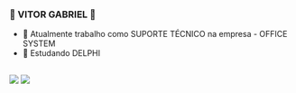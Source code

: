 ### 🧫 VITOR GABRIEL 🧫

- 🔭 Atualmente trabalho como SUPORTE TÉCNICO na empresa - OFFICE SYSTEM
- 🌱 Estudando DELPHI

 ##
 
<div> 
  <a href = "vitorlehnen11@outlook.com"><img src="https://img.shields.io/badge/-Gmail-%23333?style=for-the-badge&logo=gmail&logoColor=white" target="_blank"></a>
  <a href="https://www.linkedin.com/in/vitor-gabriel-lehnen-920989240/" target="_blank"><img src="https://img.shields.io/badge/-LinkedIn-%230077B5?style=for-the-badge&logo=linkedin&logoColor=white" target="_blank"></a> 
  
</div>
